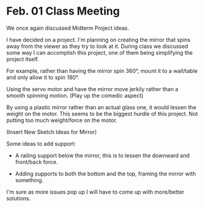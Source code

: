 # Feb. 01 Class Meeting

We once again discussed Midterm Project ideas.

I have decided on a project. I'm planning on creating the mirror that spins away from the viewer as they try to look at it.
During class we discussed some way I can accomplish this project, one of them being simplifying the project itself.

For example, rather than having the mirror spin 360°, mount it to a wall/table and only allow it to spin 180°.

Using the servo motor and have the mirror move jerkily rather than a smooth spinning motion. (Play up the comedic aspect)

By using a plastic mirror rather than an actual glass one, it would lessen the weight on the motor. This seems to be the biggest hurdle of this project. Not putting too much weight/force on the motor.

(Insert New Sketch Ideas for Mirror)

Some ideas to add support:

- A railing support below the mirror, this is to lessen the downward and front/back force.

- Adding supports to both the bottom and the top, framing the mirror with something.

I'm sure as more issues pop up I will have to come up with more/better solutions.

